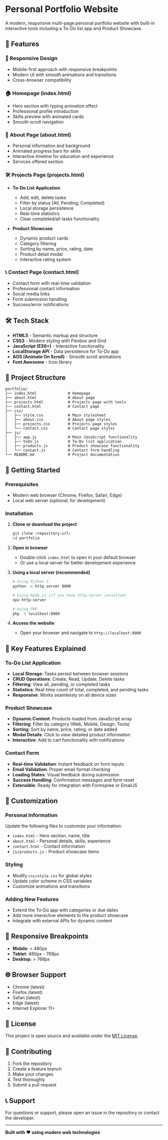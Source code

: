# Personal Portfolio Website

A modern, responsive multi-page personal portfolio website with built-in interactive tools including a To-Do list app and Product Showcase.

## 🌟 Features

### 📱 Responsive Design
- Mobile-first approach with responsive breakpoints
- Modern UI with smooth animations and transitions
- Cross-browser compatibility

### 🏠 Homepage (index.html)
- Hero section with typing animation effect
- Professional profile introduction
- Skills preview with animated cards
- Smooth scroll navigation

### 👤 About Page (about.html)
- Personal information and background
- Animated progress bars for skills
- Interactive timeline for education and experience
- Services offered section

### 🛠️ Projects Page (projects.html)
- **To-Do List Application**
  - Add, edit, delete tasks
  - Filter by status (All, Pending, Completed)
  - Local storage persistence
  - Real-time statistics
  - Clear completed/all tasks functionality

- **Product Showcase**
  - Dynamic product cards
  - Category filtering
  - Sorting by name, price, rating, date
  - Product detail modal
  - Interactive rating system

### 📞 Contact Page (contact.html)
- Contact form with real-time validation
- Professional contact information
- Social media links
- Form submission handling
- Success/error notifications

## 🛠️ Tech Stack

- **HTML5** - Semantic markup and structure
- **CSS3** - Modern styling with Flexbox and Grid
- **JavaScript (ES6+)** - Interactive functionality
- **LocalStorage API** - Data persistence for To-Do app
- **AOS (Animate On Scroll)** - Smooth scroll animations
- **Font Awesome** - Icon library

## 📁 Project Structure

```
portfolio/
├── index.html              # Homepage
├── about.html              # About page
├── projects.html           # Projects page with tools
├── contact.html            # Contact page
├── css/
│   ├── style.css           # Main stylesheet
│   ├── about.css           # About page styles
│   ├── projects.css        # Projects page styles
│   └── contact.css         # Contact page styles
├── js/
│   ├── app.js              # Main JavaScript functionality
│   ├── todo.js             # To-Do list application
│   ├── products.js         # Product showcase functionality
│   └── contact.js          # Contact form handling
└── README.md               # Project documentation
```

## 🚀 Getting Started

### Prerequisites
- Modern web browser (Chrome, Firefox, Safari, Edge)
- Local web server (optional, for development)

### Installation

1. **Clone or download the project**
   ```bash
   git clone <repository-url>
   cd portfolio
   ```

2. **Open in browser**
   - Double-click `index.html` to open in your default browser
   - Or use a local server for better development experience

3. **Using a local server (recommended)**
   ```bash
   # Using Python 3
   python -m http.server 8000
   
   # Using Node.js (if you have http-server installed)
   npx http-server
   
   # Using PHP
   php -S localhost:8000
   ```

4. **Access the website**
   - Open your browser and navigate to `http://localhost:8000`

## 🎯 Key Features Explained

### To-Do List Application
- **Local Storage**: Tasks persist between browser sessions
- **CRUD Operations**: Create, Read, Update, Delete tasks
- **Filtering**: View all, pending, or completed tasks
- **Statistics**: Real-time count of total, completed, and pending tasks
- **Responsive**: Works seamlessly on all device sizes

### Product Showcase
- **Dynamic Content**: Products loaded from JavaScript array
- **Filtering**: Filter by category (Web, Mobile, Design, Tools)
- **Sorting**: Sort by name, price, rating, or date added
- **Modal Details**: Click to view detailed product information
- **Interactive**: Add to cart functionality with notifications

### Contact Form
- **Real-time Validation**: Instant feedback on form inputs
- **Email Validation**: Proper email format checking
- **Loading States**: Visual feedback during submission
- **Success Handling**: Confirmation messages and form reset
- **Extensible**: Ready for integration with Formspree or EmailJS

## 🎨 Customization

### Personal Information
Update the following files to customize your information:
- `index.html` - Hero section, name, title
- `about.html` - Personal details, skills, experience
- `contact.html` - Contact information
- `js/products.js` - Product showcase items

### Styling
- Modify `css/style.css` for global styles
- Update color scheme in CSS variables
- Customize animations and transitions

### Adding New Features
- Extend the To-Do app with categories or due dates
- Add more interactive elements to the product showcase
- Integrate with external APIs for dynamic content

## 📱 Responsive Breakpoints

- **Mobile**: < 480px
- **Tablet**: 480px - 768px
- **Desktop**: > 768px

## 🌐 Browser Support

- Chrome (latest)
- Firefox (latest)
- Safari (latest)
- Edge (latest)
- Internet Explorer 11+

## 📝 License

This project is open source and available under the [MIT License](LICENSE).

## 🤝 Contributing

1. Fork the repository
2. Create a feature branch
3. Make your changes
4. Test thoroughly
5. Submit a pull request

## 📞 Support

For questions or support, please open an issue in the repository or contact the developer.

---

**Built with ❤️ using modern web technologies** 